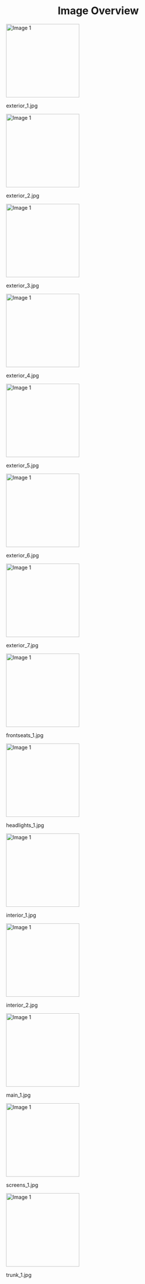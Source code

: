 <h1 style ="text-align: center;"> Image Overview </h1>
<div>
<div>
<img src="https://media.evkx.net/multimedia/models/audi/a6_e-tron/a6_avant_e-tron_quattro/exterior_1_xst.jpg" alt="Image 1" style="width: 200px;">
<p>exterior_1.jpg</p>
</div>
<div>
<img src="https://media.evkx.net/multimedia/models/audi/a6_e-tron/a6_avant_e-tron_quattro/exterior_2_xst.jpg" alt="Image 1" style="width: 200px;">
<p>exterior_2.jpg</p>
</div>
<div>
<img src="https://media.evkx.net/multimedia/models/audi/a6_e-tron/a6_avant_e-tron_quattro/exterior_3_xst.jpg" alt="Image 1" style="width: 200px;">
<p>exterior_3.jpg</p>
</div>
<div>
<img src="https://media.evkx.net/multimedia/models/audi/a6_e-tron/a6_avant_e-tron_quattro/exterior_4_xst.jpg" alt="Image 1" style="width: 200px;">
<p>exterior_4.jpg</p>
</div>
<div>
<img src="https://media.evkx.net/multimedia/models/audi/a6_e-tron/a6_avant_e-tron_quattro/exterior_5_xst.jpg" alt="Image 1" style="width: 200px;">
<p>exterior_5.jpg</p>
</div>
<div>
<img src="https://media.evkx.net/multimedia/models/audi/a6_e-tron/a6_avant_e-tron_quattro/exterior_6_xst.jpg" alt="Image 1" style="width: 200px;">
<p>exterior_6.jpg</p>
</div>
<div>
<img src="https://media.evkx.net/multimedia/models/audi/a6_e-tron/a6_avant_e-tron_quattro/exterior_7_xst.jpg" alt="Image 1" style="width: 200px;">
<p>exterior_7.jpg</p>
</div>
<div>
<img src="https://media.evkx.net/multimedia/models/audi/a6_e-tron/a6_avant_e-tron_quattro/frontseats_1_xst.jpg" alt="Image 1" style="width: 200px;">
<p>frontseats_1.jpg</p>
</div>
<div>
<img src="https://media.evkx.net/multimedia/models/audi/a6_e-tron/a6_avant_e-tron_quattro/headlights_1_xst.jpg" alt="Image 1" style="width: 200px;">
<p>headlights_1.jpg</p>
</div>
<div>
<img src="https://media.evkx.net/multimedia/models/audi/a6_e-tron/a6_avant_e-tron_quattro/interior_1_xst.jpg" alt="Image 1" style="width: 200px;">
<p>interior_1.jpg</p>
</div>
<div>
<img src="https://media.evkx.net/multimedia/models/audi/a6_e-tron/a6_avant_e-tron_quattro/interior_2_xst.jpg" alt="Image 1" style="width: 200px;">
<p>interior_2.jpg</p>
</div>
<div>
<img src="https://media.evkx.net/multimedia/models/audi/a6_e-tron/a6_avant_e-tron_quattro/main_1_xst.jpg" alt="Image 1" style="width: 200px;">
<p>main_1.jpg</p>
</div>
<div>
<img src="https://media.evkx.net/multimedia/models/audi/a6_e-tron/a6_avant_e-tron_quattro/screens_1_xst.jpg" alt="Image 1" style="width: 200px;">
<p>screens_1.jpg</p>
</div>
<div>
<img src="https://media.evkx.net/multimedia/models/audi/a6_e-tron/a6_avant_e-tron_quattro/trunk_1_xst.jpg" alt="Image 1" style="width: 200px;">
<p>trunk_1.jpg</p>
</div>
</div>
